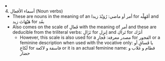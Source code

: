 <li class="col 45"><div class="nodecontent">4. أسماء الأفعال (Noun verbs)</div>
    <ul class="subexp">
<li class="basic"><div class="nodecontent">These are nouns in the meaning of an أمر أو ماضي: رُوَيْدَ زيدا for أمْهِلْه and هَيْهَاتَ زيد for بعُد</div></li>
<li class="col"><div class="nodecontent">Also comes on the scale of فَعالِ with the meaning of أمر and these are deducible from the triliteral verbs: نَزَالِ for إنزِل and تَراكِ for أترُك</div>
    <ul class="subexp">
<li class="basic"><div class="nodecontent">However, this scale is also used for a مصدر معرفة: فَجارِ for الفجور or a feminine description when used with the vocative only: يا فَساقِ أو لَكاعِ for فاسقة و لاكعة or it is an actual feminine name: قطام و غلاب و حضار</div></li></ul></li></ul></li>